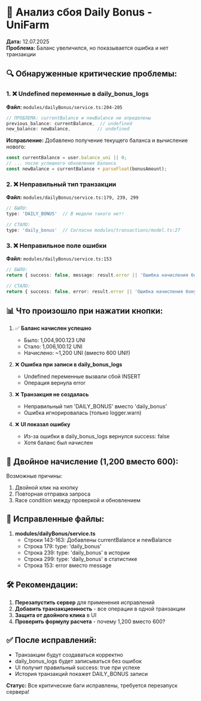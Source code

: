 # 🐞 Анализ сбоя Daily Bonus - UniFarm
**Дата:** 12.07.2025  
**Проблема:** Баланс увеличился, но показывается ошибка и нет транзакции

## 🔍 Обнаруженные критические проблемы:

### 1. ❌ **Undefined переменные в daily_bonus_logs**
**Файл:** `modules/dailyBonus/service.ts:204-205`

```typescript
// ПРОБЛЕМА: currentBalance и newBalance не определены
previous_balance: currentBalance,  // undefined
new_balance: newBalance,          // undefined
```

**Исправление:** Добавлено получение текущего баланса и вычисление нового:
```typescript
const currentBalance = user.balance_uni || 0;
// ... после успешного обновления баланса
const newBalance = currentBalance + parseFloat(bonusAmount);
```

### 2. ❌ **Неправильный тип транзакции** 
**Файл:** `modules/dailyBonus/service.ts:179, 239, 299`

```typescript
// БЫЛО: 
type: 'DAILY_BONUS'  // В модели такого нет!

// СТАЛО:
type: 'daily_bonus'  // Согласно modules/transactions/model.ts:27
```

### 3. ❌ **Неправильное поле ошибки**
**Файл:** `modules/dailyBonus/service.ts:153`

```typescript
// БЫЛО:
return { success: false, message: result.error || 'Ошибка начисления бонуса' };

// СТАЛО:
return { success: false, error: result.error || 'Ошибка начисления бонуса' };
```

## 📊 Что произошло при нажатии кнопки:

1. ✅ **Баланс начислен успешно**
   - Было: 1,004,900.123 UNI
   - Стало: 1,006,100.12 UNI
   - Начислено: ~1,200 UNI (вместо 600 UNI!)

2. ❌ **Ошибка при записи в daily_bonus_logs**
   - Undefined переменные вызвали сбой INSERT
   - Операция вернула error

3. ❌ **Транзакция не создалась**
   - Неправильный тип 'DAILY_BONUS' вместо 'daily_bonus'
   - Ошибка игнорировалась (только logger.warn)

4. ❌ **UI показал ошибку**
   - Из-за ошибки в daily_bonus_logs вернулся success: false
   - Хотя баланс был начислен

## 🎯 Двойное начисление (1,200 вместо 600):

Возможные причины:
1. Двойной клик на кнопку
2. Повторная отправка запроса
3. Race condition между проверкой и обновлением

## 📁 Исправленные файлы:

1. **modules/dailyBonus/service.ts**
   - Строки 143-163: Добавлены currentBalance и newBalance
   - Строка 179: type: 'daily_bonus'
   - Строка 239: type: 'daily_bonus' в истории
   - Строка 299: type: 'daily_bonus' в статистике
   - Строка 153: error вместо message

## 🛠️ Рекомендации:

1. **Перезапустить сервер** для применения исправлений
2. **Добавить транзакционность** - все операции в одной транзакции
3. **Защита от двойного клика** в UI
4. **Проверить формулу расчета** - почему 1,200 вместо 600?

## ✅ После исправлений:

- Транзакции будут создаваться корректно
- daily_bonus_logs будет записываться без ошибок
- UI получит правильный success: true при успехе
- История транзакций покажет DAILY_BONUS записи

**Статус:** Все критические баги исправлены, требуется перезапуск сервера!